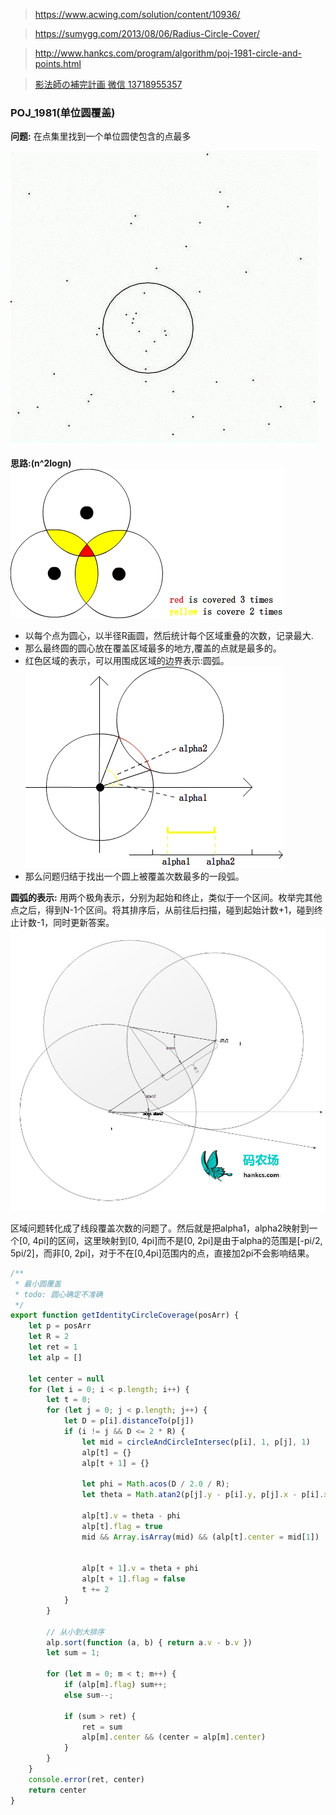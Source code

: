 > https://www.acwing.com/solution/content/10936/


> https://sumygg.com/2013/08/06/Radius-Circle-Cover/

> http://www.hankcs.com/program/algorithm/poj-1981-circle-and-points.html

> [影法師の補完計画 微信 13718955357](https://yfscfs.gitee.io/post/poj-1981-circle-and-points/)

### POJ_1981(单位圆覆盖)
**问题:** 在点集里找到一个单位圆使包含的点最多

![alt](./img/001.png)

**思路:(n^2logn)**
![alt](./img/002.jpg)
- 以每个点为圆心，以半径R画圆，然后统计每个区域重叠的次数，记录最大.
- 那么最终圆的圆心放在覆盖区域最多的地方,覆盖的点就是最多的。
- 红色区域的表示，可以用围成区域的边界表示:圆弧。
![alt](./img/003.jpg)
- 那么问题归结于找出一个圆上被覆盖次数最多的一段弧。

**圆弧的表示:**
用两个极角表示，分别为起始和终止，类似于一个区间。枚举完其他点之后，得到N-1个区间。将其排序后，从前往后扫描，碰到起始计数+1，碰到终止计数-1，同时更新答案。
![alt](./img/004.jpg)

区域问题转化成了线段覆盖次数的问题了。然后就是把alpha1，alpha2映射到一个[0, 4pi]的区间，这里映射到[0, 4pi]而不是[0, 2pi]是由于alpha的范围是[-pi/2, 5pi/2]，而非[0, 2pi]，对于不在[0,4pi]范围内的点，直接加2pi不会影响结果。


```js
/**
 * 最小圆覆盖
 * todo: 圆心确定不准确
 */
export function getIdentityCircleCoverage(posArr) {
    let p = posArr
    let R = 2
    let ret = 1
    let alp = []

    let center = null
    for (let i = 0; i < p.length; i++) {
        let t = 0;
        for (let j = 0; j < p.length; j++) {
            let D = p[i].distanceTo(p[j])
            if (i != j && D <= 2 * R) {
                let mid = circleAndCircleIntersec(p[i], 1, p[j], 1)
                alp[t] = {}
                alp[t + 1] = {}

                let phi = Math.acos(D / 2.0 / R);
                let theta = Math.atan2(p[j].y - p[i].y, p[j].x - p[i].x);
                
                alp[t].v = theta - phi
                alp[t].flag = true
                mid && Array.isArray(mid) && (alp[t].center = mid[1])


                alp[t + 1].v = theta + phi
                alp[t + 1].flag = false
                t += 2
            }
        }

        // 从小到大排序
        alp.sort(function (a, b) { return a.v - b.v })
        let sum = 1;

        for (let m = 0; m < t; m++) {
            if (alp[m].flag) sum++;
            else sum--;

            if (sum > ret) {
                ret = sum
                alp[m].center && (center = alp[m].center)
            }
        }
    }
    console.error(ret, center)
    return center
}
```
